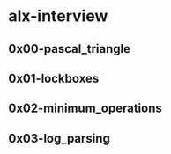 # alx-interview

## 0x00-pascal_triangle
## 0x01-lockboxes
## 0x02-minimum_operations
## 0x03-log_parsing
